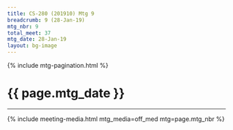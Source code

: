```yaml
---
title: CS-280 (201910) Mtg 9
breadcrumb: 9 (28-Jan-19)
mtg_nbr: 9
total_meet: 37
mtg_date: 28-Jan-19
layout: bg-image
---
```

{% include mtg-pagination.html %}
<h1 class="text-center">{{ page.mtg_date }}</h1>
<hr />
{% include meeting-media.html mtg_media=off_med mtg=page.mtg_nbr %}
